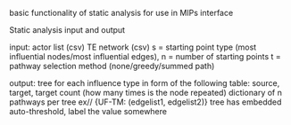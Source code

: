 basic functionality of static analysis for use in MIPs interface

Static analysis input and output

input:
actor list (csv) 
TE network (csv)
s = starting point type (most influential nodes/most influential edges), 
n = number of starting points
t = pathway selection method (none/greedy/summed path)

output: 
tree for each influence type in form of the following table:
source, target, target count (how many times is the node repeated)
dictionary of n pathways per tree 
ex// {UF-TM: (edgelist1, edgelist2)}
tree has embedded auto-threshold, label the value somewhere

